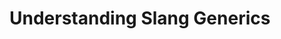 # Understanding Slang Generics

[//]: # (TODO: write tutorial on generics, and update link in docs/index.md)
